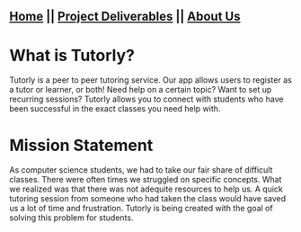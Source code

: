 ## [Home](README.md) || [Project Deliverables](project-deliverables.md) || [About Us](about-us.md)

# What is Tutorly?

Tutorly is a peer to peer tutoring service. Our app allows users to register as a tutor or learner, or both! Need help on a certain topic? Want to set up recurring sessions? Tutorly allows you to connect with students who have been successful in the exact classes you need help with. 

# Mission Statement

As computer science students, we had to take our fair share of difficult classes. There were often times we struggled on specific concepts. What we realized was that there was not adequite resources to help us. A quick tutoring session from someone who had taken the class would have saved us a lot of time and frustration. Tutorly is being created with the goal of solving this problem for students.
